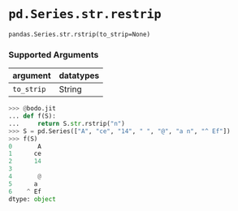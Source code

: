 # `pd.Series.str.restrip`

`pandas.Series.str.rstrip(to_strip=None)`

### Supported Arguments

| argument | datatypes |
|-----------------------------|----------------------------------------|
| `to_strip` | String |

```py
>>> @bodo.jit
... def f(S):
...     return S.str.rstrip("n")
>>> S = pd.Series(["A", "ce", "14", " ", "@", "a n", "^ Ef"])
>>> f(S)
0       A
1      ce
2      14
3
4       @
5      a
6    ^ Ef
dtype: object
```
